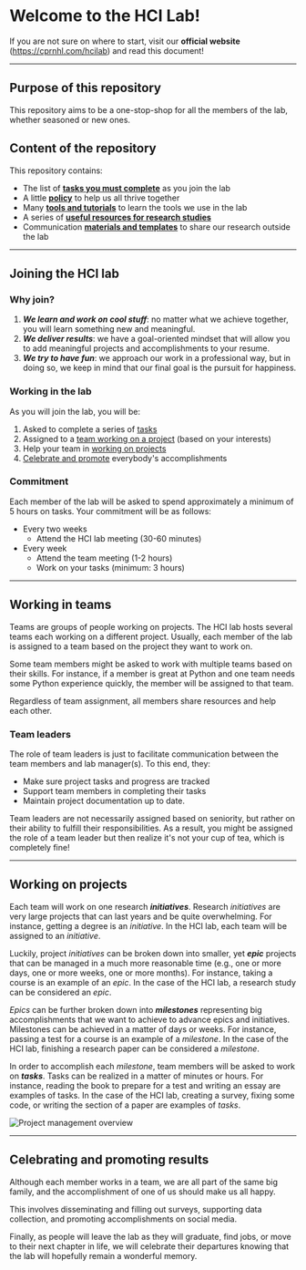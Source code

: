 # Welcome to the HCI Lab!

If you are not sure on where to start, visit our **official website** (https://cprnhl.com/hcilab) and read this document!

---
## Purpose of this repository
This repository aims to be a one-stop-shop for all the members of the lab, whether seasoned or new ones.

## Content of the repository
This repository contains:
- The list of **[tasks you must complete](./tasks.md)** as you join the lab
- A little **[policy](./policy.md)** to help us all thrive together
- Many **[tools and tutorials](./tools-tutorials.md)** to learn the tools we use in the lab
- A series of **[useful resources for research studies](./resources/research_study.md)**
- Communication **[materials and templates](./communication.md)** to share our research outside the lab

---
## Joining the HCI lab

### Why join?
1. ***We learn and work on cool stuff***: no matter what we achieve together, you will learn something new and meaningful.
2. ***We deliver results***: we have a goal-oriented mindset that will allow you to add meaningful projects and accomplishments to your resume. 
3. ***We try to have fun***: we approach our work in a professional way, but in doing so, we keep in mind that our final goal is the pursuit for happiness.

### Working in the lab
As you will join the lab, you will be:
1. Asked to complete a series of [tasks](./tasks.md)
2. Assigned to a [team working on a project](#teamwork) (based on your interests)
3. Help your team in [working on projects](#working-on-projects)
4. [Celebrate and promote](#celebrating-accomplishments) everybody's accomplishments

### Commitment
Each member of the lab will be asked to spend approximately a minimum of 5 hours on tasks. Your commitment will be as follows:
- Every two weeks
  - Attend the HCI lab meeting (30-60 minutes) 
- Every week
  - Attend the team meeting (1-2 hours)
  - Work on your tasks (minimum: 3 hours)

---
## Working in teams
Teams are groups of people working on projects. The HCI lab hosts several teams each working on a different project. Usually, each member of the lab is assigned to a team based on the project they want to work on.

Some team members might be asked to work with multiple teams based on their skills. For instance, if a member is great at Python and one team needs some Python experience quickly, the member will be assigned to that team.

Regardless of team assignment, all members share resources and help each other.

### Team leaders
The role of team leaders is just to facilitate communication between the team members and lab manager(s). To this end, they:
- Make sure project tasks and progress are tracked
- Support team members in completing their tasks
- Maintain project documentation up to date.

Team leaders are not necessarily assigned based on seniority, but rather on their ability to fulfill their responsibilities. As a result, you might be assigned the role of a team leader but then realize it's not your cup of tea, which is completely fine!

---
## Working on projects
Each team will work on one research ***initiatives***. Research *initiatives* are very large projects that can last years and be quite overwhelming. For instance, getting a degree is an *initiative*. In the HCI lab, each team will be assigned to an *initiative*.

Luckily, project *initiatives* can be broken down into smaller, yet ***epic*** projects that can be managed in a much more reasonable time (e.g., one or more days, one or more weeks, one or more months). For instance, taking a course is an example of an *epic*. In the case of the HCI lab, a research study can be considered an *epic*.

*Epics* can be further broken down into ***milestones*** representing big accomplishments that we want to achieve to advance epics and initiatives. Milestones can be achieved in a matter of days or weeks. For instance, passing a test for a course is an example of a *milestone*. In the case of the HCI lab, finishing a research paper can be considered a *milestone*.

In order to accomplish each *milestone*, team members will be asked to work on ***tasks***. Tasks can be realized in a matter of minutes or hours. For instance, reading the book to prepare for a test and writing an essay are examples of tasks.  In the case of the HCI lab, creating a survey, fixing some code, or writing the section of a paper are examples of *tasks*.

![Project management overview](https://github.com/NKU-HCI-lab/resources-hci-lab/blob/main/assets/agile_overview.gif?raw=true)

---
## Celebrating and promoting results
Although each member works in a team, we are all part of the same big family, and the accomplishment of one of us should make us all happy.

This involves disseminating and filling out surveys, supporting data collection, and promoting accomplishments on social media.

Finally, as people will leave the lab as they will graduate, find jobs, or move to their next chapter in life, we will celebrate their departures knowing that the lab will hopefully remain a wonderful memory.